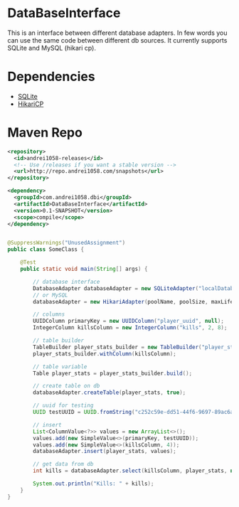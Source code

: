 # DataBaseInterface
This is an interface between different database adapters. In few words you can use the same code between different db sources. It currently supports SQLite and MySQL (hikari cp).

# Dependencies
- [SQLite](https://mvnrepository.com/artifact/org.xerial/sqlite-jdbc)
- [HikariCP](https://mvnrepository.com/artifact/com.zaxxer/HikariCP)

# Maven Repo
```xml
<repository>
  <id>andrei1058-releases</id>
  <!-- Use /releases if you want a stable version -->
  <url>http://repo.andrei1058.com/snapshots</url>
</repository>
```
```xml
<dependency>
  <groupId>com.andrei1058.dbi</groupId>
  <artifactId>DataBaseInterface</artifactId>
  <version>0.1-SNAPSHOT</version>
  <scope>compile</scope>
</dependency>
```

```java

@SuppressWarnings("UnusedAssignment")
public class SomeClass {

    @Test
    public static void main(String[] args) {

        // database interface
        DatabaseAdapter databaseAdapter = new SQLiteAdapter("localDatabase.db");
        // or MySQL
        databaseAdapter = new HikariAdapter(poolName, poolSize, maxLifeTime, host, port, dbName, username, password, verifyCertificate, useSSL);

        // columns
        UUIDColumn primaryKey = new UUIDColumn("player_uuid", null);
        IntegerColumn killsColumn = new IntegerColumn("kills", 2, 8);

        // table builder
        TableBuilder player_stats_builder = new TableBuilder("player_stats", primaryKey);
        player_stats_builder.withColumn(killsColumn);

        // table variable
        Table player_stats = player_stats_builder.build();

        // create table on db
        databaseAdapter.createTable(player_stats, true);

        // uuid for testing
        UUID testUUID = UUID.fromString("c252c59e-dd51-44f6-9697-89ac6a88e6a1");

        // insert
        List<ColumnValue<?>> values = new ArrayList<>();
        values.add(new SimpleValue<>(primaryKey, testUUID));
        values.add(new SimpleValue<>(killsColumn, 4));
        databaseAdapter.insert(player_stats, values);

        // get data from db
        int kills = databaseAdapter.select(killsColumn, player_stats, new EqualsOperator<>(primaryKey, testUUID));

        System.out.println("Kills: " + kills);
    }
}
```